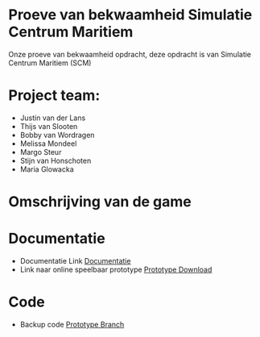 # Proeve van bekwaamheid Simulatie Centrum Maritiem

Onze proeve van bekwaamheid opdracht, deze opdracht is van Simulatie Centrum Maritiem (SCM)

# Project team:
* Justin van der Lans
* Thijs van Slooten
* Bobby van Wordragen
* Melissa Mondeel
* Margo Steur
* Stijn van Honschoten
* Maria Glowacka

# Omschrijving van de game

# Documentatie
* Documentatie Link [Documentatie]()
* Link naar online speelbaar prototype 	[Prototype Download]()

# Code
* Backup code [Prototype Branch]()
